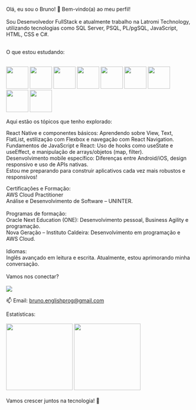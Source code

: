 Olá, eu sou o Bruno! :wave:
Bem-vindo(a) ao meu perfil!<br><br>
Sou Desenvolvedor FullStack e atualmente trabalho na Latromi Technology, utilizando tecnologias como SQL Server, PSQL, PL/pgSQL, JavaScript, HTML, CSS e C#.

<br>O que estou estudando:<br><br>
<div> <img src="https://cdn.jsdelivr.net/gh/devicons/devicon/icons/javascript/javascript-plain.svg" width="60" height="60"/> <img src="https://cdn.jsdelivr.net/gh/devicons/devicon/icons/typescript/typescript-plain.svg" width="60" height="60"/> <img src="https://cdn.jsdelivr.net/gh/devicons/devicon/icons/react/react-original-wordmark.svg" width="60" height="60"/> <img src="https://cdn.jsdelivr.net/gh/devicons/devicon/icons/html5/html5-plain-wordmark.svg" width="60" height="60"/> <img src="https://cdn.jsdelivr.net/gh/devicons/devicon/icons/css3/css3-plain-wordmark.svg" width="60" height="60"/> <img src="https://cdn.jsdelivr.net/gh/devicons/devicon/icons/git/git-plain-wordmark.svg" width="60" height="60"/> <img src="https://cdn.jsdelivr.net/gh/devicons/devicon/icons/nodejs/nodejs-plain-wordmark.svg" width="60" height="60"/> <img src="https://cdn.jsdelivr.net/gh/devicons/devicon/icons/postgresql/postgresql-plain-wordmark.svg" width="60" height="60"/> <img src="https://cdn.jsdelivr.net/gh/devicons/devicon/icons/sqlite/sqlite-original-wordmark.svg" width="60" height="60"/> </div>

Aqui estão os tópicos que tenho explorado:

React Native e componentes básicos: Aprendendo sobre View, Text, FlatList, estilização com Flexbox e navegação com React Navigation.<br>
Fundamentos de JavaScript e React: Uso de hooks como useState e useEffect, e manipulação de arrays/objetos (map, filter).<br>
Desenvolvimento mobile específico: Diferenças entre Android/iOS, design responsivo e uso de APIs nativas.<br>
Estou me preparando para construir aplicativos cada vez mais robustos e responsivos!<br>

Certificações e Formação:<br>
AWS Cloud Practitioner<br>
Análise e Desenvolvimento de Software – UNINTER.<br><br>
Programas de formação:<br>
Oracle Next Education (ONE): Desenvolvimento pessoal, Business Agility e programação.<br>
Nova Geração – Instituto Caldeira: Desenvolvimento em programação e AWS Cloud.<br><br>
Idiomas:<br>
Inglês avançado em leitura e escrita. Atualmente, estou aprimorando minha conversação.<br><br>
Vamos nos conectar?<br><br>
<a href="https://www.linkedin.com/in/bruno-santos-silveira/" target="_blank"><img src="https://img.shields.io/badge/-LinkedIn-%230077B5?style=for-the-badge&logo=linkedin&logoColor=white" target="_blank"></a>

📫 Email: bruno.englishprog@gmail.com

Estatísticas:<br><br>
<img height="180em" src="https://github-readme-stats.vercel.app/api?username=bruno-ssilveira&show_icons=true&theme=tokyonight"> <img height="180em" src="https://github-readme-stats.vercel.app/api/top-langs/?username=bruno-ssilveira&layout=compact&theme=tokyonight">
<br><br>Vamos crescer juntos na tecnologia! 🚀
